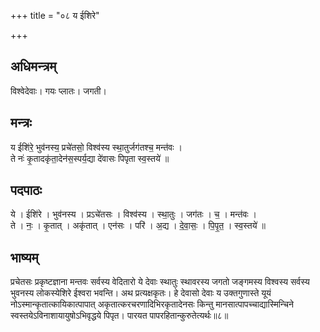 +++
title = "०८ य ईशिरे"

+++
## अधिमन्त्रम्
विश्वेदेवाः। गयः प्लातः। जगती।

## मन्त्रः
य ईशि॑रे॒ भुव॑नस्य॒ प्रचे॑तसो॒ विश्व॑स्य स्था॒तुर्जग॑तश्च॒ मन्त॑वः ।  
ते नः॑ कृ॒तादकृ॑ता॒देन॑स॒स्पर्य॒द्या दे॑वासः पिपृता स्व॒स्तये॑ ॥

## पदपाठः
ये । ईशि॑रे । भुव॑नस्य । प्रऽचे॑तसः । विश्व॑स्य । स्था॒तुः । जग॑तः । च॒ । मन्त॑वः ।  
ते । नः॒ । कृ॒तात् । अकृ॑तात् । एन॑सः । परि॑ । अ॒द्य । दे॒वा॒सः॒ । पि॒पृ॒त॒ । स्व॒स्तये॑ ॥

## भाष्यम्
प्रचेतसः प्रकृष्टज्ञाना मन्तवः सर्वस्य वेदितारो ये देवाः स्थातुः स्थावरस्य जगतो जङ्गमस्य विश्वस्य सर्वस्य भुवनस्य लोकस्येशिरे ईश्वरा भवन्ति। अथ प्रत्यक्षकृतः। हे देवासो देवाः य उक्तगुणास्ते यूयं नोऽस्मान्कृतात्कायिकात्पापात् अकृतात्करचरणादिभिरकृतादेनसः किन्तु मानसात्पापच्चाद्यास्मिन्चिने स्वस्तयेऽविनाशायायुषोऽभिवृद्धये पिपृत। पारयत पापरहितान्कुरुतेत्यर्थः॥८॥